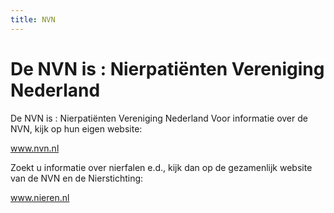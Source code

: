 ```yaml
---
title: NVN
---
```


# De NVN is : Nierpatiënten Vereniging Nederland

De NVN is : Nierpatiënten Vereniging Nederland
Voor informatie over de NVN, kijk op hun eigen website:





www.nvn.nl





Zoekt u informatie over nierfalen e.d., kijk dan op de gezamenlijk website van de NVN en de Nierstichting:



www.nieren.nl

 

 
